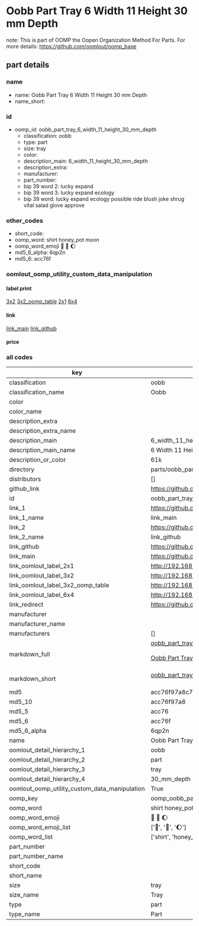 # Oobb Part Tray 6 Width 11 Height 30 mm Depth  

note: This is part of OOMP the Oopen Organization Method For Parts. For more details: https://github.com/oomlout/oomp_base

##  part details
  







### name
* name: Oobb Part Tray 6 Width 11 Height 30 mm Depth
* name_short: 
### id
* oomp_id: oobb_part_tray_6_width_11_height_30_mm_depth
  * classification: oobb
  * type: part
  * size: tray
  * color: 
  * description_main: 6_width_11_height_30_mm_depth
  * description_extra: 
  * manufacturer: 
  * part_number: 
  * bip 39 word 2: lucky expand
  * bip 39 word 3: lucky expand ecology
  * bip 39 word: lucky expand ecology possible ride blush joke shrug vital salad glove approve

### other_codes
* short_code: 
* oomp_word: shirt honey_pot moon
* oomp_word_emoji :shirt: :honey_pot: :moon:
* md5_6_alpha: 6qp2n
* md5_6: acc76f






### oomlout_oomp_utility_custom_data_manipulation
#### label print
[3x2](http://192.168.1.245:1112/?label=oomp%206qp2n)
[3x2_oomp_table](http://192.168.1.108:1112/?label=oomp%206qp2n)
[2x1](http://192.168.1.242:1112/?label=oomp%206qp2n)
[6x4](http://192.168.1.55:1112/?label=oomp%206qp2n)    

#### link

[link_main](https://github.com/oomlout/oomlout_oomp_version_1_messy/tree/main/parts/oobb_part_tray_6_width_11_height_30_mm_depth) [link_github](https://github.com/oomlout/oomlout_oomp_version_1_messy/tree/main/parts/oobb_part_tray_6_width_11_height_30_mm_depth)                             

#### price







### all codes 
| key | value |  
| --- | --- |  
| classification | oobb |  
| classification_name | Oobb |  
| color |  |  
| color_name |  |  
| description_extra |  |  
| description_extra_name |  |  
| description_main | 6_width_11_height_30_mm_depth |  
| description_main_name | 6 Width 11 Height 30 mm Depth |  
| description_or_color | 61k |  
| directory | parts/oobb_part_tray_6_width_11_height_30_mm_depth |  
| distributors | [] |  
| github_link | https://github.com/oomlout/oomlout_oomp_part_src/tree/main/parts/oobb_part_tray_6_width_11_height_30_mm_depth |  
| id | oobb_part_tray_6_width_11_height_30_mm_depth |  
| link_1 | https://github.com/oomlout/oomlout_oomp_version_1_messy/tree/main/parts/oobb_part_tray_6_width_11_height_30_mm_depth |  
| link_1_name | link_main |  
| link_2 | https://github.com/oomlout/oomlout_oomp_version_1_messy/tree/main/parts/oobb_part_tray_6_width_11_height_30_mm_depth |  
| link_2_name | link_github |  
| link_github | https://github.com/oomlout/oomlout_oomp_version_1_messy/tree/main/parts/oobb_part_tray_6_width_11_height_30_mm_depth |  
| link_main | https://github.com/oomlout/oomlout_oomp_version_1_messy/tree/main/parts/oobb_part_tray_6_width_11_height_30_mm_depth |  
| link_oomlout_label_2x1 | http://192.168.1.242:1112/?label=oomp%206qp2n |  
| link_oomlout_label_3x2 | http://192.168.1.245:1112/?label=oomp%206qp2n |  
| link_oomlout_label_3x2_oomp_table | http://192.168.1.108:1112/?label=oomp%206qp2n |  
| link_oomlout_label_6x4 | http://192.168.1.55:1112/?label=oomp%206qp2n |  
| link_redirect | https://github.com/oomlout/oomlout_oomp_version_1_messy/tree/main/parts/oobb_part_tray_6_width_11_height_30_mm_depth |  
| manufacturer |  |  
| manufacturer_name |  |  
| manufacturers | [] |  
| markdown_full | [oobb_part_tray_6_width_11_height_30_mm_depth](none)<br>[](none)<br>[Oobb Part Tray 6 Width 11 Height 30 Mm Depth](none)<br><br> |  
| markdown_short | [oobb_part_tray_6_width_11_height_30_mm_depth](none)<br><br> |  
| md5 | acc76f97a8c74f08625cba888c140c25 |  
| md5_10 | acc76f97a8 |  
| md5_5 | acc76 |  
| md5_6 | acc76f |  
| md5_6_alpha | 6qp2n |  
| name | Oobb Part Tray 6 Width 11 Height 30 mm Depth |  
| oomlout_detail_hierarchy_1 | oobb |  
| oomlout_detail_hierarchy_2 | part |  
| oomlout_detail_hierarchy_3 | tray |  
| oomlout_detail_hierarchy_4 | 30_mm_depth |  
| oomlout_oomp_utility_custom_data_manipulation | True |  
| oomp_key | oomp_oobb_part_tray_6_width_11_height_30_mm_depth |  
| oomp_word | shirt honey_pot moon |  
| oomp_word_emoji | :shirt: :honey_pot: :moon: |  
| oomp_word_emoji_list | [':shirt:', ':honey_pot:', ':moon:'] |  
| oomp_word_list | ['shirt', 'honey_pot', 'moon'] |  
| part_number |  |  
| part_number_name |  |  
| short_code |  |  
| short_name |  |  
| size | tray |  
| size_name | Tray |  
| type | part |  
| type_name | Part |  
